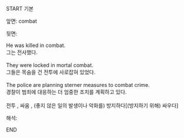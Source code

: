 START
기본

앞면:
combat


뒷면:
<div>He was killed in combat. </div><div>그는 전사했다.</div><div><br></div><div><div>They were locked in mortal combat. </div><div><div>그들은 목숨을 건 전투에 사로잡혀 있었다.</div></div></div><div><br></div><div><div>The police are planning sterner measures to combat crime. </div><div><div>경찰이 범죄에 대응하는 더 엄중한 조치를 계획하고 있다.</div></div></div><div><br></div><div>전투 , 싸움 , (좋지 않은 일의 발생이나 악화를) 방지하다[(방지하기 위해) 싸우다]</div>


해석:

END